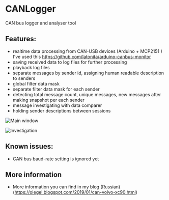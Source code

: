 # CANLogger
CAN bus logger and analyser tool

## Features:

- realtime data processing from CAN-USB devices (Arduino + MCP2151 ) 
  I've used this https://github.com/latonita/arduino-canbus-monitor
- saving received data to log files for further processing
- playback log files
- separate messages by sender id, assigning human readable description to senders
- global filter data mask
- separate filter data mask for each sender
- detecting total message count, unique messages, new messages after making snapshot per each sender
- message investigating with data comparer
- holding sender descriptions between sessions

![Main window](https://github.com/olegel/CANLogger/raw/master/MainWindow.jpg)

![Investigation](https://github.com/olegel/CANLogger/raw/master/Investigation.jpg)

## Known issues:
- CAN bus baud-rate setting is ignored yet

## More information
* More information you can find in my blog (Russian) (https://olegel.blogspot.com/2019/01/can-volvo-xc90.html)